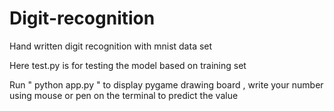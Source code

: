 # Digit-recognition
Hand written digit recognition with mnist data set

Here test.py is for testing the model based on training set

Run " python app.py " to display pygame drawing board , write your number using mouse or pen on the terminal to predict the value
